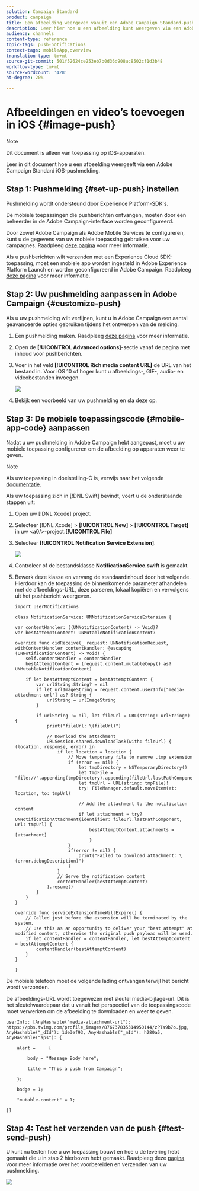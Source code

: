 ```yaml
---
solution: Campaign Standard
product: campaign
title: Een afbeelding weergeven vanuit een Adobe Campaign Standard-pushmelding
description: Leer hier hoe u een afbeelding kunt weergeven via een Adobe Campaign-pushmelding op een iOS-apparaat.
audience: channels
content-type: reference
topic-tags: push-notifications
context-tags: mobileApp,overview
translation-type: tm+mt
source-git-commit: 501f52624ce253eb7b0d36d908ac8502cf1d3b48
workflow-type: tm+mt
source-wordcount: '428'
ht-degree: 20%

---
```



# Afbeeldingen en video’s toevoegen in iOS {#image-push}

>[!NOTE]
>
>Dit document is alleen van toepassing op iOS-apparaten.

Leer in dit document hoe u een afbeelding weergeeft via een Adobe Campaign Standard iOS-pushmelding.

## Stap 1: Pushmelding {#set-up-push} instellen

Pushmelding wordt ondersteund door Experience Platform-SDK&#39;s.

De mobiele toepassingen die pushberichten ontvangen, moeten door een beheerder in de Adobe Campaign-interface worden geconfigureerd.

Door zowel Adobe Campaign als Adobe Mobile Services te configureren, kunt u de gegevens van uw mobiele toepassing gebruiken voor uw campagnes. Raadpleeg [deze pagina](https://helpx.adobe.com/nl/campaign/kb/configuring-app-sdk.html) voor meer informatie.

Als u pushberichten wilt verzenden met een Experience Cloud SDK-toepassing, moet een mobiele app worden ingesteld in Adobe Experience Platform Launch en worden geconfigureerd in Adobe Campaign. Raadpleeg [deze pagina](https://helpx.adobe.com/campaign/kb/configuring-app-sdk.html#ChannelspecificapplicationconfigurationinAdobeCampaign) voor meer informatie.

## Stap 2: Uw pushmelding aanpassen in Adobe Campaign {#customize-push}

Als u uw pushmelding wilt verfijnen, kunt u in Adobe Campaign een aantal geavanceerde opties gebruiken tijdens het ontwerpen van de melding.

1. Een pushmelding maken. Raadpleeg [deze pagina](../../channels/using/preparing-and-sending-a-push-notification.md) voor meer informatie.

1. Open de **[!UICONTROL Advanced options]**-sectie vanaf de pagina met inhoud voor pushberichten.

1. Voer in het veld **[!UICONTROL Rich media content URL]** de URL van het bestand in.
Voor iOS 10 of hoger kunt u afbeeldings-, GIF-, audio- en videobestanden invoegen.

   ![](assets/push_notif_advanced_6.png)

1. Bekijk een voorbeeld van uw pushmelding en sla deze op.

## Stap 3: De mobiele toepassingscode {#mobile-app-code} aanpassen

Nadat u uw pushmelding in Adobe Campaign hebt aangepast, moet u uw mobiele toepassing configureren om de afbeelding op apparaten weer te geven.

>[!NOTE]
>
>Als uw toepassing in doelstelling-C is, verwijs naar het volgende [documentatie](https://docs.adobe.com/content/help/en/mobile-services/ios/messaging-ios/push-messaging/c-set-up-rich-push-notif-ios.html).

Als uw toepassing zich in [!DNL Swift] bevindt, voert u de onderstaande stappen uit:

1. Open uw [!DNL Xcode] project.

1. Selecteer [!DNL Xcode] > **[!UICONTROL New]** > **[!UICONTROL Target]** in uw &lt;a0/>-project.**[!UICONTROL File]**

1. Selecteer **[!UICONTROL Notification Service Extension]**.

   ![](assets/push_notif_advanced_12.png)

1. Controleer of de bestandsklasse **NotificationService.swift** is gemaakt.

1. Bewerk deze klasse en vervang de standaardinhoud door het volgende.
Hierdoor kan de toepassing de binnenkomende parameter afhandelen met de afbeeldings-URL, deze parseren, lokaal kopiëren en vervolgens uit het pushbericht weergeven.

   ```
   import UserNotifications
   
   class NotificationService: UNNotificationServiceExtension {
   
   var contentHandler: ((UNNotificationContent) -> Void)?
   var bestAttemptContent: UNMutableNotificationContent?
   
   override func didReceive(_ request: UNNotificationRequest, withContentHandler contentHandler: @escaping (UNNotificationContent) -> Void) {
       self.contentHandler = contentHandler
       bestAttemptContent = (request.content.mutableCopy() as? UNMutableNotificationContent)
   
       if let bestAttemptContent = bestAttemptContent {
           var urlString:String? = nil
           if let urlImageString = request.content.userInfo["media-attachment-url"] as? String {
               urlString = urlImageString
           }
   
           if urlString != nil, let fileUrl = URL(string: urlString!) {
               print("fileUrl: \(fileUrl)")
   
               // Download the attachment
               URLSession.shared.downloadTask(with: fileUrl) { (location, response, error) in
                   if let location = location {
                       // Move temporary file to remove .tmp extension
                       if (error == nil) {
                           let tmpDirectory = NSTemporaryDirectory()
                           let tmpFile = "file://".appending(tmpDirectory).appending(fileUrl.lastPathComponent)
                           let tmpUrl = URL(string: tmpFile)!
                           try! FileManager.default.moveItem(at: location, to: tmpUrl)
   
                           // Add the attachment to the notification content
                           if let attachment = try? UNNotificationAttachment(identifier: fileUrl.lastPathComponent, url: tmpUrl) {
                               bestAttemptContent.attachments = [attachment]
                               }
                       }
                       if(error != nil) {
                           print("Failed to download attachment: \(error.debugDescription)")
                       }
                   }
                   // Serve the notification content
                   contentHandler(bestAttemptContent)
               }.resume()
           }
       }
   }
   
   override func serviceExtensionTimeWillExpire() {
       // Called just before the extension will be terminated by the system.
       // Use this as an opportunity to deliver your "best attempt" at modified content, otherwise the original push payload will be used.
       if let contentHandler = contentHandler, let bestAttemptContent = bestAttemptContent {
           contentHandler(bestAttemptContent)
       }
   }
   
   }
   ```

De mobiele telefoon moet de volgende lading ontvangen terwijl het bericht wordt verzonden.

De afbeeldings-URL wordt toegewezen met sleutel media-bijlage-url. Dit is het sleutelwaardepaar dat u vanuit het perspectief van de toepassingscode moet verwerken om de afbeelding te downloaden en weer te geven.

```
userInfo: [AnyHashable("media-attachment-url"): https://pbs.twimg.com/profile_images/876737835314950144/zPTs9b7o.jpg, AnyHashable("_dId"): 1de3ef93, AnyHashable("_mId"): h280a5, AnyHashable("aps"): {
 
    alert =     {
 
        body = "Message Body here";
 
        title = "This a push from Campaign";
 
    };
 
    badge = 1;
 
    "mutable-content" = 1;
 
}]
```

## Stap 4: Test het verzenden van de push {#test-send-push}

U kunt nu testen hoe u uw toepassing bouwt en hoe u de levering hebt gemaakt die u in stap 2 hierboven hebt gemaakt. Raadpleeg deze [pagina](../../channels/using/preparing-and-sending-a-push-notification.md) voor meer informatie over het voorbereiden en verzenden van uw pushmelding.

![](assets/push_notif_advanced_34.png)

